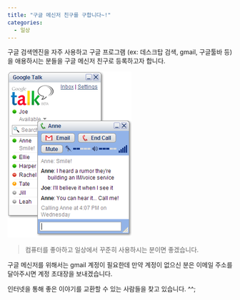 ```yaml
---
title: "구글 메신저 친구를 구합니다~!"
categories:
  - 일상
---
```


구글 검색엔진을 자주 사용하고 구글 프로그램 (ex: 데스크탑 검색, gmail, 구글툴바 등)을 애용하시는 분들을 구글 메신저 친구로 등록하고자 합니다.  

![](/assets/images/posts/2005/08/fk200000000095.gif)

> 컴퓨터를 좋아하고 일상에서 꾸준히 사용하시는 분이면 좋겠습니다.  

구글 메신저를 위해서는 gmail 계정이 필요한데 만약 계정이 없으신 분은 이메일 주소를 달아주시면 계정 초대장을 보내겠습니다.  
  
인터넷을 통해 좋은 이야기를 교환할 수 있는 사람들을 찾고 있습니다. ^^;
